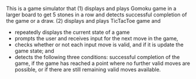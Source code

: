 This is a game simulator that 
(1) displays and plays Gomoku game in a larger board to get 5 stones in a row
    and detects successful completion of the game or a draw.
(2) displays and plays TicTacToe game and
  - repeatedly displays the current state of a game
  - prompts the user and receives input for the next move in the game,
  - checks whether or not each input move is valid, and if it is update the game state; and
  - detects the following three conditions: successful completion of the game, if the game has
  reached a point where no further valid moves are possible, or if there are still remaining valid
  moves available.
